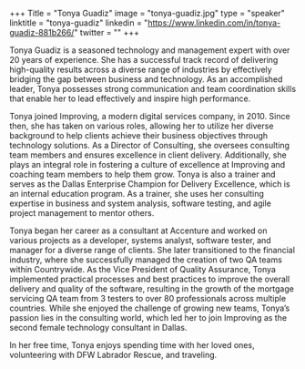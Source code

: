 +++
Title = "Tonya Guadiz"
image = "tonya-guadiz.jpg"
type = "speaker"
linktitle = "tonya-guadiz"
linkedin = "https://www.linkedin.com/in/tonya-guadiz-881b266/"
twitter = ""
+++

Tonya Guadiz is a seasoned technology and management expert with over 20 years of experience. She has a successful track record of delivering high-quality results across a diverse range of industries by effectively bridging the gap between business and technology. As an accomplished leader, Tonya possesses strong communication and team coordination skills that enable her to lead effectively and inspire high performance.

Tonya joined Improving, a modern digital services company, in 2010. Since then, she has taken on various roles, allowing her to utilize her diverse background to help clients achieve their business objectives through technology solutions. As a Director of Consulting, she oversees consulting team members and ensures excellence in client delivery. Additionally, she plays an integral role in fostering a culture of excellence at Improving and coaching team members to help them grow. Tonya is also a trainer and serves as the Dallas Enterprise Champion for Delivery Excellence, which is an internal education program. As a trainer, she uses her consulting expertise in business and system analysis, software testing, and agile project management to mentor others.

Tonya began her career as a consultant at Accenture and worked on various projects as a developer, systems analyst, software tester, and manager for a diverse range of clients. She later transitioned to the financial industry, where she successfully managed the creation of two QA teams within Countrywide. As the Vice President of Quality Assurance, Tonya implemented practical processes and best practices to improve the overall delivery and quality of the software, resulting in the growth of the mortgage servicing QA team from 3 testers to over 80 professionals across multiple countries. While she enjoyed the challenge of growing new teams, Tonya’s passion lies in the consulting world, which led her to join Improving as the second female technology consultant in Dallas.

In her free time, Tonya enjoys spending time with her loved ones, volunteering with DFW Labrador Rescue, and traveling.